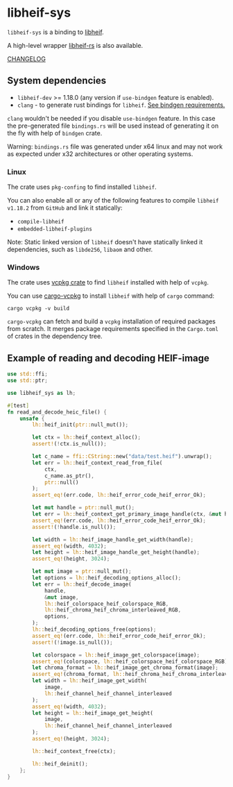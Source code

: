 # libheif-sys

`libheif-sys` is a binding to [libheif](https://github.com/strukturag/libheif).

A high-level wrapper [libheif-rs](https://github.com/Cykooz/libheif-rs) is also
available.

[CHANGELOG](https://github.com/Cykooz/libheif-sys/blob/master/CHANGELOG.md)

## System dependencies

- `libheif-dev` >= 1.18.0 (any version if `use-bindgen` feature is enabled).
- `clang` - to generate rust bindings for `libheif`.
  [See bindgen requirements.](https://rust-lang.github.io/rust-bindgen/requirements.html)

`clang` wouldn't be needed if you disable `use-bindgen` feature.
In this case the pre-generated file `bindings.rs` will be used
instead of generating it on the fly with help of `bindgen` crate.

<div class="warning">

Warning: `bindings.rs` file was generated under x64 linux and may
not work as expected under x32 architectures or other operating systems.

</div>

### Linux

The crate uses `pkg-confing` to find installed `libheif`.

You can also enable all or any of the following features to compile
`libheif v1.18.2` from `GitHub` and link it statically:

- `compile-libheif`
- `embedded-libheif-plugins`

<div class="warning">

Note: Static linked version of `libheif` doesn't have statically linked
it dependencies, such as `libde256`, `libaom` and other.

</div>

### Windows

The crate uses [vcpkg crate](https://crates.io/crates/vcpkg)
to find `libheif` installed with help of `vcpkg`.

You can use [cargo-vcpkg](https://crates.io/crates/cargo-vcpkg)
to install `libheif` with help of `cargo` command:

```shell
cargo vcpkg -v build
```

`cargo-vcpkg` can fetch and build a `vcpkg` installation of required
packages from scratch. It merges package requirements specified in
the `Cargo.toml` of crates in the dependency tree.

## Example of reading and decoding HEIF-image

```rust
use std::ffi;
use std::ptr;

use libheif_sys as lh;

#[test]
fn read_and_decode_heic_file() {
    unsafe {
        lh::heif_init(ptr::null_mut());

        let ctx = lh::heif_context_alloc();
        assert!(!ctx.is_null());

        let c_name = ffi::CString::new("data/test.heif").unwrap();
        let err = lh::heif_context_read_from_file(
            ctx,
            c_name.as_ptr(),
            ptr::null()
        );
        assert_eq!(err.code, lh::heif_error_code_heif_error_Ok);

        let mut handle = ptr::null_mut();
        let err = lh::heif_context_get_primary_image_handle(ctx, &mut handle);
        assert_eq!(err.code, lh::heif_error_code_heif_error_Ok);
        assert!(!handle.is_null());

        let width = lh::heif_image_handle_get_width(handle);
        assert_eq!(width, 4032);
        let height = lh::heif_image_handle_get_height(handle);
        assert_eq!(height, 3024);

        let mut image = ptr::null_mut();
        let options = lh::heif_decoding_options_alloc();
        let err = lh::heif_decode_image(
            handle,
            &mut image,
            lh::heif_colorspace_heif_colorspace_RGB,
            lh::heif_chroma_heif_chroma_interleaved_RGB,
            options,
        );
        lh::heif_decoding_options_free(options);
        assert_eq!(err.code, lh::heif_error_code_heif_error_Ok);
        assert!(!image.is_null());

        let colorspace = lh::heif_image_get_colorspace(image);
        assert_eq!(colorspace, lh::heif_colorspace_heif_colorspace_RGB);
        let chroma_format = lh::heif_image_get_chroma_format(image);
        assert_eq!(chroma_format, lh::heif_chroma_heif_chroma_interleaved_RGB);
        let width = lh::heif_image_get_width(
            image,
            lh::heif_channel_heif_channel_interleaved
        );
        assert_eq!(width, 4032);
        let height = lh::heif_image_get_height(
            image,
            lh::heif_channel_heif_channel_interleaved
        );
        assert_eq!(height, 3024);

        lh::heif_context_free(ctx);

        lh::heif_deinit();
    };
}
```
